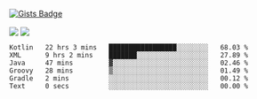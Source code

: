 

[![Gists Badge](https://badges.pufler.dev/gists/esabook)](https://gist.github.com/mine) 
<p>
<img align="center" src="https://github-readme-stats.anuraghazra1.vercel.app/api/top-langs/?username=esabook&layout=compact&theme=merko&count_private=true&langs_count=20"/>
<img align="center" src="https://github-readme-stats.anuraghazra1.vercel.app/api?username=esabook&show_icons=true&include_all_commits=true&theme=merko&count_private=true&custom_title=Github stats"/>
</p>
<!--START_SECTION:waka-->

```text
Kotlin   22 hrs 3 mins   █████████████████░░░░░░░░   68.03 %
XML      9 hrs 2 mins    ███████░░░░░░░░░░░░░░░░░░   27.89 %
Java     47 mins         ▓░░░░░░░░░░░░░░░░░░░░░░░░   02.46 %
Groovy   28 mins         ▒░░░░░░░░░░░░░░░░░░░░░░░░   01.49 %
Gradle   2 mins          ░░░░░░░░░░░░░░░░░░░░░░░░░   00.12 %
Text     0 secs          ░░░░░░░░░░░░░░░░░░░░░░░░░   00.00 %
```

<!--END_SECTION:waka-->




<!--
**esabook/esabook** is a ✨ _special_ ✨ repository because its `README.md` (this file) appears on your GitHub profile.

Here are some ideas to get you started:

- 🔭 I’m currently working on ...
- 🌱 I’m currently learning ...
- 👯 I’m looking to collaborate on ...
- 🤔 I’m looking for help with ...
- 💬 Ask me about ...
- 📫 How to reach me: ...
- 😄 Pronouns: ...
- ⚡ Fun fact: ...
-->
